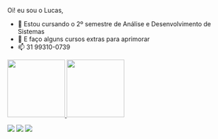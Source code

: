 Oi! eu sou o Lucas,

- 🌱 Estou cursando o 2º semestre de Análise e Desenvolvimento de Sistemas
- 👯 E faço alguns cursos extras para aprimorar
- 📫 31 99310-0739

<div>
  <a href="https://github.com/lucaseuzebiodev">
  <img height="130em" src="https://github-readme-stats.vercel.app/api?username=lucaseuzebiodev&show_icons=true&theme=dark&include_all_commits=true&count_private=true"/> 
  <img height="130em" src="https://github-readme-stats.vercel.app/api/top-langs/?username=lucaseuzebiodev&layout=compact&langs_count=7&theme=dark"/>
</div>

  
  <a href="https://www.linkedin.com/in/charles-euz%C3%A9bio-42b814113/" target="_blank"><img src="https://img.shields.io/badge/-LinkedIn-%230077B5?style=for-the-badge&logo=linkedin&logoColor=white" target="_blank"></a> 
  <a href = "mailto:lucas.eumendes@gmail.com"><img src="https://img.shields.io/badge/-Gmail-%23333?style=for-the-badge&logo=gmail&logoColor=white" target="_blank"></a>
  <a href="https://instagram.com/lucas.euzzimbium/" target="_blank"><img src="https://img.shields.io/badge/-Instagram-%23E4405F?style=for-the-badge&logo=instagram&logoColor=white" target="_blank"></a>
